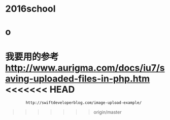# 2016school
# o

我要用的参考 http://www.aurigma.com/docs/iu7/saving-uploaded-files-in-php.htm
<<<<<<< HEAD
=======
             http://swiftdeveloperblog.com/image-upload-example/
>>>>>>> origin/master
